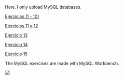 Here, I only upload MySQL databases.

<a href = "https://github.com/Rafael2026/databases_files/blob/main/MySQL/Ejercicios del 1 al 10.pdf">
  <p>Ejercicios (1 - 10)</p>
</a>

<a href = "https://github.com/Rafael2026/databases_files/blob/main/MySQL/Ejercicios 11 y 12.pdf">
  <p>Ejercicios 11 y 12</p>
</a>

<a href = "https://github.com/Rafael2026/databases_files/blob/main/MySQL/Ejercicio 13.pdf">
  <p>Ejercicio 13</p>
</a>

<a href = "https://github.com/Rafael2026/databases_files/blob/main/MySQL/Ejercicio 14.pdf">
  <p>Ejercicio 14</p>
</a>

<a href = "https://github.com/Rafael2026/databases_files/blob/main/MySQL/Ejercicio 15.pdf">
  <p>Ejercicio 15</p>
</a>

The MySQL exercises are made with MySQL Workbench.

<a href = "https://dev.mysql.com/doc/">
  <img src = "https://pbs.twimg.com/profile_images/621577553376100352/lvR3kClO_400x400.png">
</a>
